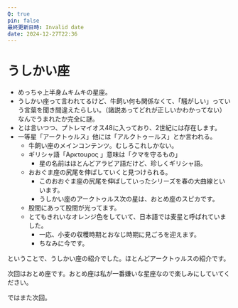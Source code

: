 ```yaml
---
Q: true
pin: false
最終更新日時: Invalid date
date: 2024-12-27T22:36
---
```

# うしかい座

- めっちゃ上半身ムキムキの星座。
- うしかい座って言われてるけど、牛飼い何も関係なくて、「騒がしい」っていう言葉を聞き間違えたらしい。（諸説あってどれが正しいかわかってない）なんでうまれたか完全に謎。
- とは言いつつ、プトレマイオス48に入っており、2世紀には存在します。
- 一等星「アークトゥルス」他には「アルクトゥールス」とか言われる。
    - 牛飼い座のメインコンテンツ。むしろこれしかない。
    - ギリシャ語「Αρκτουρος 」意味は「クマを守るもの」
        - 星の名前はほとんどアラビア語だけど、珍しくギリシャ語。
    - おおぐま座の尻尾を伸ばしていくと見つけられる。
        - このおおぐま座の尻尾を伸ばしていったシリーズを春の大曲線といいます。
        - うしかい座のアークトゥルス次の星は、おとめ座のスピカです。
    - 股間にあって股間が光ってます。
    - とてもきれいなオレンジ色をしていて、日本語では麦星と呼ばれていました。
        - 一応、小麦の収穫時期とおなじ時期に見ごろを迎えます。
        - ちなみに今です。

ということで、うしかい座の紹介でした。ほとんどアークトゥルスの紹介です。

次回はおとめ座です。おとめ座は私が一番嫌いな星座なので楽しみにしていてください。

ではまた次回。